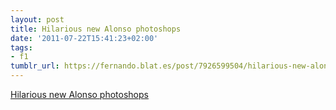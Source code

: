 ```yaml
---
layout: post
title: Hilarious new Alonso photoshops
date: '2011-07-22T15:41:23+02:00'
tags:
- f1
tumblr_url: https://fernando.blat.es/post/7926599504/hilarious-new-alonso-photoshops
---
```

[Hilarious new Alonso photoshops](http://wtf1.co.uk/post/7759467056)  
